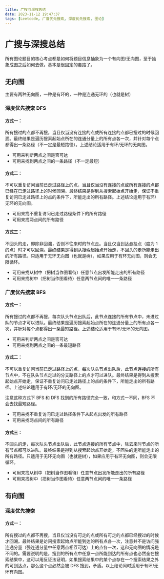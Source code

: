 ```yaml
---
title: 广搜与深搜总结
date: 2023-11-12 19:47:37
tags: [Leetcode, 广度优先搜索, 深度优先搜索, 图论]
---
```


# 广搜与深搜总结

所有图论题目的核心考点都是如何将题目信息抽象为一个有向图/无向图，至于抽象成图之后如何去做，基本是很固定的套路了。

## 无向图

主要有两种无向图，一种是有环的，一种是连通无环的（也就是树）

### 深度优先搜索 DFS

#### 方式一：

所有搜过的点都不再搜，当且仅当没有连接的点或所有连接的点都已搜过的时候回溯。最终结果是遍历搜索起始点所在的连通分量上的所有点各一次，并针对每个点都得出一条路径（不一定是最短路径）。上述结论适用于有环/无环的无向图。

- 可用来判断两点之间是否可达
- 可用来找到两点之间的一条路径（不一定最短）

#### 方式二：

不可以重复访问当前已走过路径上的点，当且仅当没有连接的点或所有连接的点都已经在已走过路径上的时候回溯。最终结果是得到从搜索起始点开始走，保证不重复访问已走过路径上的点的条件下，所能走出的所有路径。上述结论适用于有环/无环的无向图。

- 可用来找不重复访问已走过路径条件下的所有路径
- 可用来找两点间的所有路径

#### 方式三：

不回头的走，即除非回溯，否则不往来时的节点走。当且仅当到达悬挂点（度为 1 的点）时才可以回溯。最终结果是得到从搜索起始点开始走，不回头的走所能走出的所有路径。只适用于无环无向图（也就是树），如果应用于有环无向图，则会无限循环。

- 可用来找从树中（把树当作图看待）任意节点出发所能走出的所有路径
- 可用来找树中（把树当作图看待）任意两节点间的唯一一条路径

### 广度优先搜索 BFS

#### 方式一：

所有搜过的点都不再搜，每次队头节点出队后，此节点连接的所有节点中，未进过队的节点才可以进队。最终结果是遍历搜索起始点所在的连通分量上的所有点各一次，并针对每个点都得出一条最短路径。上述结论适用于有环/无环的无向图。

- 可用来判断两点之间是否可达
- 可用来找到两点之间的一条最短路径

#### 方式二：

不可以重复访问当前已走过路径上的点，每次队头节点出队后，此节点连接的所有节点中，不在队头节点走过的分支路径上的点才可以进队。最终结果是得到从搜索起始点开始走，保证不重复访问已走过路径上的点的条件下，所能走出的所有路径。上述结论适用于有环/无环的无向图。

注意这种方式下 BFS 和 DFS 找到的所有路径完全一致，和方式一不同，BFS 不会去找最短路径。

- 可用来找不重复访问已走过路径条件下从起点出发的所有路径
- 可用来找两点间的所有路径

#### 方式三：

不回头的走，每次队头节点出队后，此节点连接的所有节点中，除去来时节点的所有节点都可以进队。最终结果是得到从搜索起始点开始走，不回头的走所能走出的所有路径。只适用于无环无向图（也就是树），如果应用于有环无向图，则会无限循环。

- 可用来找从树中（把树当作图看待）任意节点出发所能走出的所有路径
- 可用来找树中（把树当作图看待）任意两节点间的唯一一条路径

## 有向图

### 深度优先搜索

#### 方式一：

所有搜过的点都不再搜，当且仅当没有可走的点或所有可走的点都已经搜过的时候才回溯。最终结果是访问搜索起始点所能到达的所有点各一次，注意并不是访问强连通分量（强连通分量中任意两点相互可达）上的点各一次，这和无向图的情况是不同的。需要说明的是，搜到的所有点中任意一点所能到达的所有点也必然全在搜索结果中，这可以用反证法证明，如果搜索结果中的某个点存在一个搜索结果之外的可到达点，那么这个点必然会被 DFS 搜到，矛盾。以上结论同时适用于有环/无环有向图。
